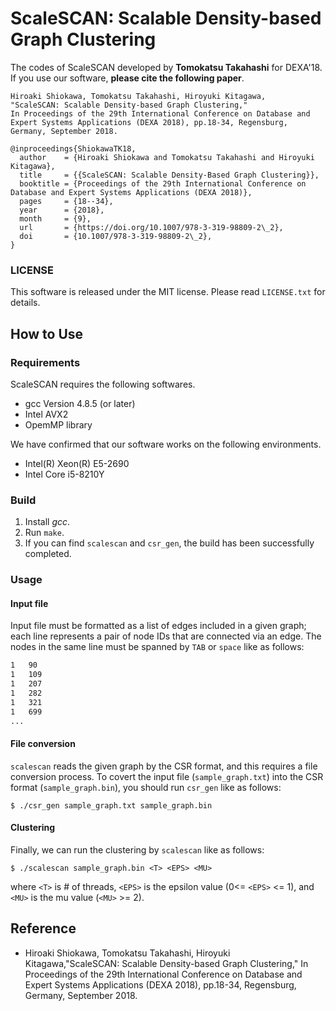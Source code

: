 # ScaleSCAN: Scalable Density-based Graph Clustering
The codes of ScaleSCAN developed by **Tomokatsu Takahashi** for DEXA'18.
If you use our software, **please cite the following paper**.


```
Hiroaki Shiokawa, Tomokatsu Takahashi, Hiroyuki Kitagawa,
"ScaleSCAN: Scalable Density-based Graph Clustering,"
In Proceedings of the 29th International Conference on Database and Expert Systems Applications (DEXA 2018), pp.18-34, Regensburg, Germany, September 2018.
```
```
@inproceedings{ShiokawaTK18,
  author    = {Hiroaki Shiokawa and Tomokatsu Takahashi and Hiroyuki Kitagawa},
  title     = {{ScaleSCAN: Scalable Density-Based Graph Clustering}},
  booktitle = {Proceedings of the 29th International Conference on Database and Expert Systems Applications (DEXA 2018)},
  pages     = {18--34},
  year      = {2018},
  month	    = {9},
  url       = {https://doi.org/10.1007/978-3-319-98809-2\_2},
  doi       = {10.1007/978-3-319-98809-2\_2},
}
```

### LICENSE
This software is released under the MIT license. Please read `LICENSE.txt` for details.

## How to Use
### Requirements
ScaleSCAN requires the following softwares.
* gcc Version 4.8.5 (or later)
* Intel AVX2
* OpemMP library

We have confirmed that our software works on the following environments.
* Intel(R) Xeon(R) E5-2690
* Intel Core i5-8210Y

### Build
1. Install *gcc*.
2. Run `make`.
3. If you can find `scalescan` and `csr_gen`, the build has been successfully completed.

### Usage
#### Input file
Input file must be formatted as a list of edges included in a given graph; each line represents a pair of node IDs that are connected via an edge. The nodes in the same line must be spanned by `TAB` or `space` like as follows:
``` sample_graph.txt
1	90
1	109
1	207
1	282
1	321
1	699
...
```

#### File conversion
`scalescan` reads the given graph by the CSR format, and this requires a file conversion process. 
To covert the input file (`sample_graph.txt`) into the CSR format (`sample_graph.bin`), you should run `csr_gen` like as follows:
``` csr_gen
$ ./csr_gen sample_graph.txt sample_graph.bin
```

#### Clustering
Finally, we can run the clustering by `scalescan` like as follows:
```
$ ./scalescan sample_graph.bin <T> <EPS> <MU>
```

where `<T>` is # of threads, `<EPS>` is the epsilon value (0<= `<EPS>` <= 1), and `<MU>` is the mu value (`<MU>` >= 2).

## Reference
* Hiroaki Shiokawa, Tomokatsu Takahashi, Hiroyuki Kitagawa,"ScaleSCAN: Scalable Density-based Graph Clustering," In Proceedings of the 29th International Conference on Database and Expert Systems Applications (DEXA 2018), pp.18-34, Regensburg, Germany, September 2018.
